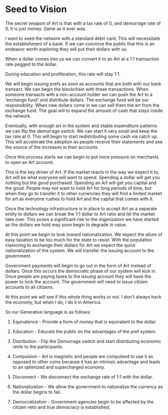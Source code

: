 # Seed to Vision


The secret weapon of Art is that with a tax rate of 0, and demurrage rate of 0, it is just money. Same as it ever was.

I want to seed the network with a standard debit card. This will necessitate the establishment of a bank. If we can convince the public that this is an endeavor worth exploring they will put their dollars with us.

When a dollar comes into us we can convert it to an Art at a 1:1 transaction rate pegged to the dollar.

During education and proliferation, this rate will stay 1:1.


We will begin issuing prefs as soon as accounts that are both with our bank transact. We can begin the blockchain with these transactions. When someone transacts with a non-account holder we can push the Art to a 'exchange fund' and distribute dollars. The exchange fund will be our responsibility. When new dollars come in we can sell them the art from the exchange fund. The goal will to expand the amount of cash that stays inside the network.

Eventually, with enough art in the system and stable expenditure patterns we can flip the demurrage switch. We can start it very small and keep the tax rate at 0. This will begin to start redistributing some cash via catch up. This will accelerate the adoption as people receive their statements and see the source of the increases in their accounts.

Once this process starts we can begin to put more pressure on merchants to open an Art account.

This is the key driver of Art. If the market reacts in the way we expect it to, Art will be what everyone will want to spend. Spending a dollar will get you nothing but the good purchased. Spending an Art will get you capital and the good. People may not want to hold Art for long periods of time, but when they go to transfer it to other currencies they will find a limited market for art as everyone rushes to hold Art and the capital that comes with it.

Once the technology infrastructure is in place to accept Art as a separate entity to dollars we can break the 1:1 dollar to Art ratio and let the market take over. This poses a significant risk to the organization we have started as the dollars we hold may soon begin to degrade in value.



At this point we begin to look toward nationalization. We expect the allure of easy taxation to be too much for the state to resist. With the population clamoring to exchange their dollars for Art we expect the quick nationalization of the system. We will transfer the issuing account to the government.


Government payments will begin to go out in the form of Art instead of dollars. Once this occurs the democratic phase of our system will kick in. Once people are paying taxes to the issuing account they will have the power to lock the account. The government will need to issue citizen accounts to all citizens.

At this point we will see if this whole thing works or not. I don't always hack the economy, but when I do, I do it in America.


So our Generative language is as follows:


1. Equivalence - Provide a form of money that is equivalent to the dollar.

2. Education - Educate the public on the advantages of the pref system.

3. Distribution - Flip the Demurrage switch and start distributing economic rents to the participants.

4. Compulsion - Art is magnetic and people are compulsed to use it as opposed to other coins because it has an intrinsic advantage and leads to an optimized and supercharged economy.

4. Disconnect - We disconnect the exchange rate of 1:1 with the dollar.

5. Nationalization - We allow the government to nationalize the currency as the dollar begins to fail.

6. Democratization - Government agencies begin to be affected by the citizen veto and true democracy is established.



